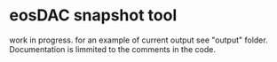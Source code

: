 # eosDAC snapshot tool
work in progress. for an example of current output see "output" folder. Documentation is limmited to the comments in the code.
